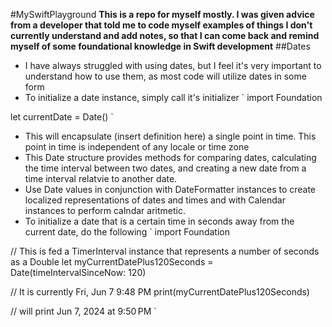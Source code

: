 #MySwiftPlayground
**This is a repo for myself mostly. I was given advice from a developer that told me to code myself examples of things I don't currently understand and add notes, so that I can come back and remind myself of some foundational knowledge in Swift development**
##Dates
- I have always struggled with using dates, but I feel it's very important to understand how to use them, as most code will utilize dates in some form
- To initialize a date instance, simply call it's initializer
` import Foundation
 
 let currentDate = Date() `
- This will encapsulate (insert definition here) a single point in time. This point in time is independent of any locale or time zone
- This Date structure provides methods for comparing dates, calculating the time interval between two dates, and creating a new date from a time interval relatvie to another date.
- Use Date values in conjunction with DateFormatter instances to create localized representations of dates and times and with Calendar instances to perform calndar aritmetic.
- To initialize a date that is a certain time in seconds away from the current date, do the following
`
import Foundation

// This is fed a TimerInterval instance that represents a number of seconds as a Double
let myCurrentDatePlus120Seconds = Date(timeIntervalSinceNow: 120)

// It is currently Fri, Jun 7 9:48 PM
print(myCurrentDatePlus120Seconds)

// will print Jun 7, 2024 at 9:50 PM
`
